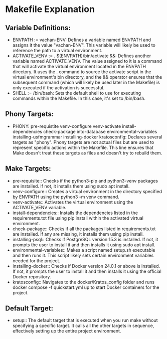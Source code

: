 # Makefile Explanation

## Variable Definitions:

- ENVPATH := vachan-ENV: Defines a variable named ENVPATH and assigns it the value "vachan-ENV". This variable will likely be used to reference the path to a virtual environment.
- ACTIVATE_VENV := . $(ENVPATH)/bin/activate &&: Defines another variable named ACTIVATE_VENV. The value assigned to it is a command that will activate the virtual environment located in the ENVPATH directory. It uses the . command to source the activate script in the virtual environment's bin directory, and the && operator ensures that the subsequent command (which will likely be used later in the Makefile) is only executed if the activation is successful.
- SHELL := /bin/bash: Sets the default shell to use for executing commands within the Makefile. In this case, it's set to /bin/bash.

## Phony Targets:

- PHONY: pre-requistite venv-configure venv-activate install-dependencies check-package into-database environmental-variables installing-usfmgrammar installing-docker kratosconfig: Declares several targets as "phony". Phony targets are not actual files but are used to represent specific actions within the Makefile. This line ensures that Make doesn't treat these targets as files and doesn't try to rebuild them.

## Make Targets:

- pre-requisite:: Checks if the python3-pip and python3-venv packages are installed. If not, it installs them using sudo apt install.
- venv-configure:: Creates a virtual environment in the directory specified by ENVPATH using the python3 -m venv command.
- venv-activate:: Activates the virtual environment using the ACTIVATE_VENV variable.
- install-dependencies:: Installs the dependencies listed in the requirements.txt file using pip install within the activated virtual environment.
- check-package:: Checks if all the packages listed in requirements.txt are installed. If any are missing, it installs them using pip install.
- installing-psql:: Checks if PostgreSQL version 15.3 is installed. If not, it prompts the user to install it and then installs it using sudo apt install.
- environmental-variables:: Makes a script named setup.sh executable and then runs it. This script likely sets certain environment variables needed for the project.
- installing-docker:: Checks if Docker version 24.0.1 or above is installed. If not, it prompts the user to install it and then installs it using the official Docker repository.
- kratosconfig:: Navigates to the docker/Kratos_config folder and runs docker compose -f quickstart.yml up to start Docker containers for the project.

## Default Target:

- setup:: The default target that is executed when you run make without specifying a specific target. It calls all the other targets in sequence, effectively setting up the entire project environment.